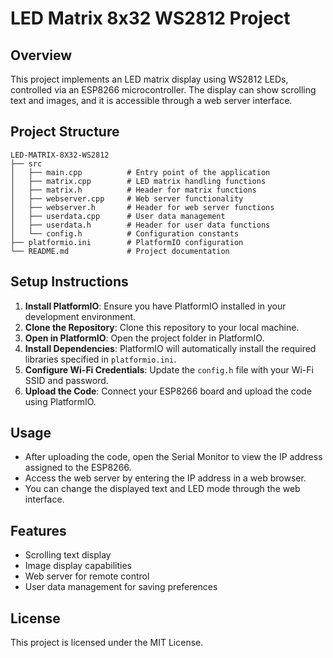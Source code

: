 # LED Matrix 8x32 WS2812 Project

## Overview
This project implements an LED matrix display using WS2812 LEDs, controlled via an ESP8266 microcontroller. The display can show scrolling text and images, and it is accessible through a web server interface.

## Project Structure
```
LED-MATRIX-8X32-WS2812
├── src
│   ├── main.cpp          # Entry point of the application
│   ├── matrix.cpp        # LED matrix handling functions
│   ├── matrix.h          # Header for matrix functions
│   ├── webserver.cpp     # Web server functionality
│   ├── webserver.h       # Header for web server functions
│   ├── userdata.cpp      # User data management
│   ├── userdata.h        # Header for user data functions
│   └── config.h          # Configuration constants
├── platformio.ini        # PlatformIO configuration
└── README.md             # Project documentation
```

## Setup Instructions
1. **Install PlatformIO**: Ensure you have PlatformIO installed in your development environment.
2. **Clone the Repository**: Clone this repository to your local machine.
3. **Open in PlatformIO**: Open the project folder in PlatformIO.
4. **Install Dependencies**: PlatformIO will automatically install the required libraries specified in `platformio.ini`.
5. **Configure Wi-Fi Credentials**: Update the `config.h` file with your Wi-Fi SSID and password.
6. **Upload the Code**: Connect your ESP8266 board and upload the code using PlatformIO.

## Usage
- After uploading the code, open the Serial Monitor to view the IP address assigned to the ESP8266.
- Access the web server by entering the IP address in a web browser.
- You can change the displayed text and LED mode through the web interface.

## Features
- Scrolling text display
- Image display capabilities
- Web server for remote control
- User data management for saving preferences

## License
This project is licensed under the MIT License.